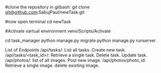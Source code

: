 #clone the repository in gitbash:
git clone git@github.com:SabujPaul/newTask.git

#now open terminal
cd newTask

#Activate vartual environment
venv/Scripts/Activate

cd task_manager
python manage.py migrate
python manage.py runserver

List of Endpoints
/api/tasks/: List all tasks. Create new task.
/api/tasks/<task_id>/: Retrieve a single task. Delete task. Update task.
/api/photos/: list of all images. Post new image.
/api/photos/photo_id: Retrieve a single image. delete exixting image.
